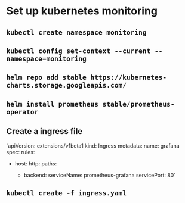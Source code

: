 # Set up kubernetes monitoring

## `kubectl create namespace monitoring`
## `kubectl config set-context --current --namespace=monitoring`
## `helm repo add stable https://kubernetes-charts.storage.googleapis.com/`
## `helm install prometheus stable/prometheus-operator`

## Create a ingress file

`apiVersion: extensions/v1beta1
kind: Ingress
metadata:
  name: grafana
spec:
  rules:
  - host: <website>
    http:
      paths:
      - backend:
          serviceName: prometheus-grafana
          servicePort: 80`

## `kubectl create -f ingress.yaml`
